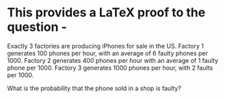 # This provides a LaTeX proof to the question -

Exactly 3 factories are producing iPhones for sale in the US.
Factory 1 generates 100 phones per hour, with an average of 6 faulty phones per 1000.
Factory 2 generates 400 phones per hour with an average of 1 faulty phone per 1000.
Factory 3 generates 1000 phones per hour, with 2 faults per 1000.

What is the probability that the phone sold in a shop is faulty?